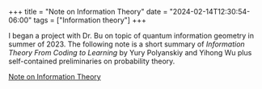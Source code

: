 +++
title = "Note on Information Theory"
date = "2024-02-14T12:30:54-06:00"
tags = ["Information theory"]
+++

I began a project with Dr. Bu on topic of quantum information geometry in summer of 2023. The following note is a short summary of *Information Theory From Coding to Learning* by Yury Polyanskiy and
Yihong Wu plus self-contained preliminaries on probability theory.

[Note on Information Theory](note_on_information_theory.pdf)